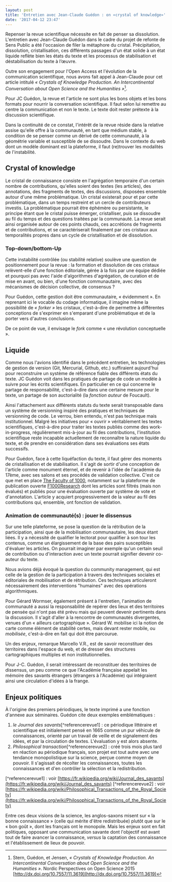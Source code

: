 ```yaml
---
layout: post
title: 'Entretien avec Jean-Claude Guédon : on «crystal of knowledge»'
date: '2017-04-12 23:47'
---
```


Repenser la revue scientifique nécessite en fait de penser sa dissolution. L'entretien avec Jean-Claude Guédon dans le cadre du projet de refonte de Sens Public a été l'occasion de filer la métaphore du cristal. Précipitation, dissolution, cristallisation, ces différents passages d'un état solide à un état liquide reflète bien les états du texte et les processus de stabilisation et déstabilisation du texte à l’œuvre.

Outre son engagement pour l'Open Access et l'évolution de la communication scientifique, nous avons fait appel à Jean-Claude pour cet article intitulé _« Crystals of Knowledge Production. An Intercontinental Conversation about Open Science and the Humanities »_[^articleCrystal].

[^articleCrystal]: Stern, Guédon, et Jensen, _« Crystals of Knowledge Production. An Intercontinental Conversation about Open Science and the Humanities »_. Nordic Perspectives on Open Science
 2015 [http://dx.doi.org/10.7557/11.3619](http://dx.doi.org/10.7557/11.3619)

Pour JC Guédon, la revue et l'article ne sont plus les bons objets et les bons formats pour nourrir la conversation scientifique. Il faut selon lui remettre au centre la communication et non le texte. Le texte doit rester prétexte à la discussion scientifique.

Dans la continuité de ce constat, l'intérêt de la revue réside dans la relative assise qu'elle offre à la communauté, en tant que médium stable, à condition de se penser comme un dérivé de cette communauté, à la géométrie variable et susceptible de se dissoudre. Dans le contexte du web dont un modèle dominant est la plateforme, il faut (re)trouver les modalités de l'instabilité.

## Crystal of knowledge

Le cristal de connaissance consiste en l'agrégation temporaire d'un certain nombre de contributions, qu'elles soient des textes (les articles), des annotations, des fragments de textes, des discussions, disposées ensemble autour d'une même problématique. Un cristal existerait pour et par cette problématique, dans un temps restreint et un cercle de contributeurs investis. La problématique pourrait être éphémère ou persistante, le principe étant que le cristal puisse émerger, cristalliser, puis se dissoudre au fil du temps et des questions traitées par la communauté. La revue serait ainsi organisée autour de ces points chauds, ces accrétions de fragments et de contributions, et se caractériserait finalement par ces cristaux aux temporalités propres dans un cycle de cristallisation et de dissolution.

### Top-down/bottom-Up

Cette instabilité contrôlée (ou stabilité relative) soulève une question de positionnement pour la revue :  la formation et dissolution de ces cristaux relèvent-elle d'une fonction éditoriale, gérée à la fois par une équipe dédiée et pourquoi pas avec l'aide d'algorithmes d'agrégation, de curation et de mise en avant, ou bien, d'une fonction communautaire, avec des mécanismes de décision collective, de consensus ?

Pour Guédon, cette gestion doit être communautaire, « évidemment ». En reprenant ici le vocable du codage informatique, il imagine même la possibilité de _« forker »_ les cristaux, c'est-à-dire de permettre à différentes conceptions de s'exprimer en s'emparant d'une problématique et de la porter vers d'autres conclusions.

De ce point de vue, il envisage le _fork_ comme « une révolution conceptuelle ».

<!-- Le cristal et la plateforme-territoire, repère cartésien dans lequel émergent ou cristallisent des objets temporaires. -->

## Liquide

Comme nous l'avions identifié dans le précédent entretien, les technologies de gestion de version (Git, Mercurial, Github, etc.) suffiraient aujourd'hui pour reconstruire un système de référence fiable des différents états du texte. JC Guédon voit dans les pratiques de partage de code un modèle à suivre pour les écrits scientifiques. En particulier en ce qui concerne le partage de responsabilité, c'est-à-dire dans une certaine mesure pour le texte, un partage de son auctorialité (la _fonction auteur_ de Foucault).

Ainsi l'attachement aux différents statuts du texte serait transposable dans un système de versionning inspiré des pratiques et techniques de versionning de code. Le verrou, bien entendu, n'est pas technique mais institutionnel. Malgré les initiatives pour « ouvrir » véritablement les textes scientifiques, c'est-à-dire pour traiter les textes publiés comme des work-in-progress, régulièrement mis-à-jour au fil des contributions, l'institution scientifique reste incapable actuellement de reconnaître la nature liquide du texte, et de prendre en considération dans ses évaluations ses états successifs.

Pour Guédon, face à cette liquéfaction du texte, il faut gérer des moments de cristallisation et de stabilisation. Il s'agit de sortir d'une conception de l'article comme monument éternel, et de revenir à l'idée de l'académie du 17ème, avec ses salons et ses procédés de validation collective. C'est ce que met en place [The Faculty of 1000](http://f1000.com/), notamment sur la plateforme de publication ouverte [F1000Research](https://f1000research.com/) dont les articles sont filtrés (mais non évalués) et publiés pour une évaluation ouverte par système de vote et d'annotation. L'article y acquiert progressivement de la valeur au fil des contributions qui, ensemble, ont fonction de validation.

### Animation de communauté(s) : jouer le dissensus

Sur une telle plateforme, se pose la question de la rétribution de la participation, ainsi que de la mobilisation communautaire, les deux étant liées. Il y a nécessité de qualifier le lectorat pour qualifier à son tour les contenus, comme un élargissement de la base des pairs susceptibles d'évaluer les articles. On pourrait imaginer par exemple qu'un certain seuil de contribution ou d'interaction avec un texte pourrait signifier devenir co-auteur du texte.

Nous avions déjà évoqué la question du community management, qui est celle de la gestion de la participation à travers des techniques sociales et éditoriales de mobilisation et de rétribution. Ces techniques articuleront nécessairement des interventions "humaines" avec des opérations algorithmiques.

Pour Gérard Wormser, également présent à l'entretien, l'animation de communauté a aussi la responsabilité de repérer des lieux et des territoires de pensée qui n'ont pas été prévu mais qui peuvent devenir pertinents dans la discussion. Il s'agit d'aller à la rencontre de communautés divergentes, venues d'un « ailleurs cartographique ». Gérard W. mobilise ici la notion de carte comme élément de stabilité certes, mais devant rester mobile, ou _mobilisée_, c'est-à-dire en fait qui doit être parcourue.

Un des enjeux, remarque Marcello V.R., est de savoir reconstituer des territoires dans l'espace du web, et de dresser des structures cartographiques multiples et non institutionnelles.

Pour J-C. Guédon, il serait intéressant de reconstituer des territoires de dissensus, un peu comme ce que l'Académie française appelait les mémoire des savants étrangers (étrangers à l'Académie) qui intégraient ainsi une circulation d'idées à la frange.

## Enjeux politiques

À l'origine des premiers périodiques, le texte imprimé a une fonction d'annexe aux séminaires. Guédon cite deux exemples emblématiques :

1. _le Journal des savants_[^referencerevue1] : ce périodique littéraire et scientifique est initialement pensé en 1665 comme un pur véhicule de connaissances, orienté par un travail de veille et de signalement des idées, et par la circulation de textes. L'évaluation y est alors absente.
2. _Philosophical transaction_[^referencerevue2] : créé trois mois plus tard en réaction au périodique français, son projet est tout autre avec une tendance monopolistique sur la science, perçue comme moyen de pouvoir. Il s'agissait de récolter les connaissances, toutes les connaissances et d'en contrôler la sélection et la redistribution.

[^referencerevue1] : voir [https://fr.wikipedia.org/wiki/Journal_des_savants](https://fr.wikipedia.org/wiki/Journal_des_savants)
[^referencerevue2] : voir [https://fr.wikipedia.org/wiki/Philosophical_Transactions_of_the_Royal_Society](https://fr.wikipedia.org/wiki/Philosophical_Transactions_of_the_Royal_Society)

Entre ces deux visions de la science, les anglos-saxons misent sur « la bonne connaissance » (celle qui mérite d'être redistribuée) plutôt que sur le « bon goût », dont les français ont le monopole. Mais les enjeux sont en fait politiques, opposant une communication savante dont l'objectif est avant tout de faire avancer la connaissance, _versus_ la captation des connaissance et l'établissement de lieux de pouvoir.
